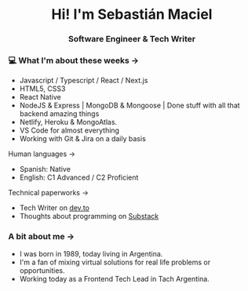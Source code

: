 <h1 align="center"> Hi! I'm Sebastián Maciel </h1>
<h3 align="center"> Software Engineer & Tech Writer </h3>

### 💻 What I'm about these weeks ->

- Javascript / Typescript / React / Next.js
- HTML5, CSS3
- React Native
- NodeJS & Express | MongoDB & Mongoose | Done stuff with all that backend amazing things
- Netlify, Heroku & MongoAtlas.
- VS Code for almost everything
- Working with Git & Jira on a daily basis

Human languages ->

- Spanish: Native
- English: C1 Advanced / C2 Proficient

Technical paperworks ->

- Tech Writer on [dev.to](https://dev.to/sebastianmaciel/)
- Thoughts about programming on [Substack](https://substack.com/@sebastianmaciel)

### A bit about me ->

- I was born in 1989, today living in Argentina.
- I'm a fan of mixing virtual solutions for real life problems or opportunities.
- Working today as a Frontend Tech Lead in Tach Argentina.
